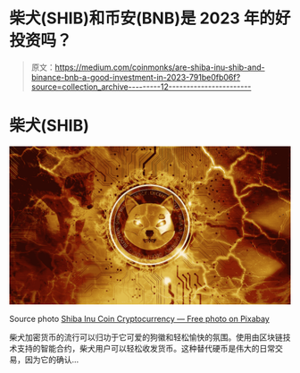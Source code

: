 # 柴犬(SHIB)和币安(BNB)是 2023 年的好投资吗？

> 原文：<https://medium.com/coinmonks/are-shiba-inu-shib-and-binance-bnb-a-good-investment-in-2023-791be0fb06f?source=collection_archive---------12----------------------->

# 柴犬(SHIB)

![](img/e4a90f1c119c1ef640153879d8133383.png)

Source photo [Shiba Inu Coin Cryptocurrency — Free photo on Pixabay](https://pixabay.com/photos/shiba-inu-coin-cryptocurrency-crypto-6766779/)

柴犬加密货币的流行可以归功于它可爱的狗徽和轻松愉快的氛围。使用由区块链技术支持的智能合约，柴犬用户可以轻松收发货币。这种替代硬币是伟大的日常交易，因为它的确认…